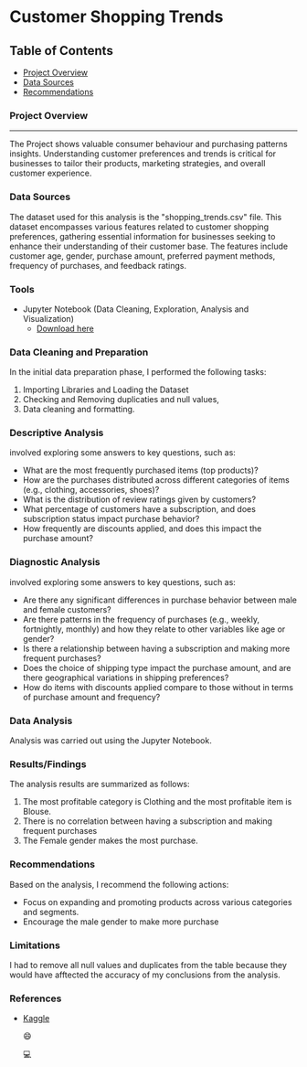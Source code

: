# Customer Shopping Trends

## Table of Contents

- [Project Overview](#project-overview)
- [Data Sources](#data-sources)
- [Recommendations](#recommendations)

### Project Overview
---

The Project shows valuable consumer behaviour and purchasing patterns insights. Understanding customer preferences and trends is critical for businesses to tailor their products, marketing strategies, and overall customer experience.



### Data Sources

The dataset used for this analysis is the "shopping_trends.csv" file. This dataset encompasses various features related to customer shopping preferences, gathering essential information for businesses seeking to enhance their understanding of their customer base. The features include customer age, gender, purchase amount, preferred payment methods, frequency of purchases, and feedback ratings. 

### Tools

- Jupyter Notebook (Data Cleaning, Exploration, Analysis and Visualization)
   - [Download here]([https://jupyter.org/])


### Data Cleaning and Preparation

In the initial data preparation phase, I performed the following tasks:
1. Importing Libraries and Loading the Dataset
2. Checking and Removing duplicaties and null values,
3. Data cleaning and formatting.

### Descriptive Analysis

involved exploring some answers to key questions, such as:

- What are the most frequently purchased items (top products)?
- How are the purchases distributed across different categories of items (e.g., clothing, accessories, shoes)?
- What is the distribution of review ratings given by customers?
- What percentage of customers have a subscription, and does subscription status impact purchase behavior?
- How frequently are discounts applied, and does this impact the purchase amount?

### Diagnostic Analysis

involved exploring some answers to key questions, such as:

- Are there any significant differences in purchase behavior between male and female customers?
- Are there patterns in the frequency of purchases (e.g., weekly, fortnightly, monthly) and how they relate to other variables like age or gender?
- Is there a relationship between having a subscription and making more frequent purchases?
- Does the choice of shipping type impact the purchase amount, and are there geographical variations in shipping preferences?
- How do items with discounts applied compare to those without in terms of purchase amount and frequency?


### Data Analysis

Analysis was carried out using the Jupyter Notebook.


### Results/Findings


The analysis results are summarized as follows:
1. The most profitable category is Clothing and the most profitable item is Blouse.
2. There is no correlation between having a subscription and making frequent purchases
3. The Female gender makes the most purchase.

### Recommendations

Based on the analysis, I recommend the following actions:
- Focus on expanding and promoting products across various categories and segments.
- Encourage the male gender to make more purchase


### Limitations


I had to remove all null values  and duplicates from the table because they would have afftected the accuracy of my conclusions from the analysis. 


### References

- [Kaggle]([https://www.youtube.com/watch?v=eaSg0mu6nLM](https://www.kaggle.com/datasets/iamsouravbanerjee/customer-shopping-trends-dataset?rvi=1)https://www.kaggle.com/datasets/iamsouravbanerjee/customer-shopping-trends-dataset?rvi=1)

  😄

  💻
